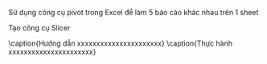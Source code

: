 
Sử dụng công cụ pivot trong Excel để làm 5 báo cáo khác nhau trên 1 sheet


Tạo công cụ Slicer




\caption{Hướng dẫn xxxxxxxxxxxxxxxxxxxxxx}
\caption{Thực hành xxxxxxxxxxxxxxxxxxxxxx}
